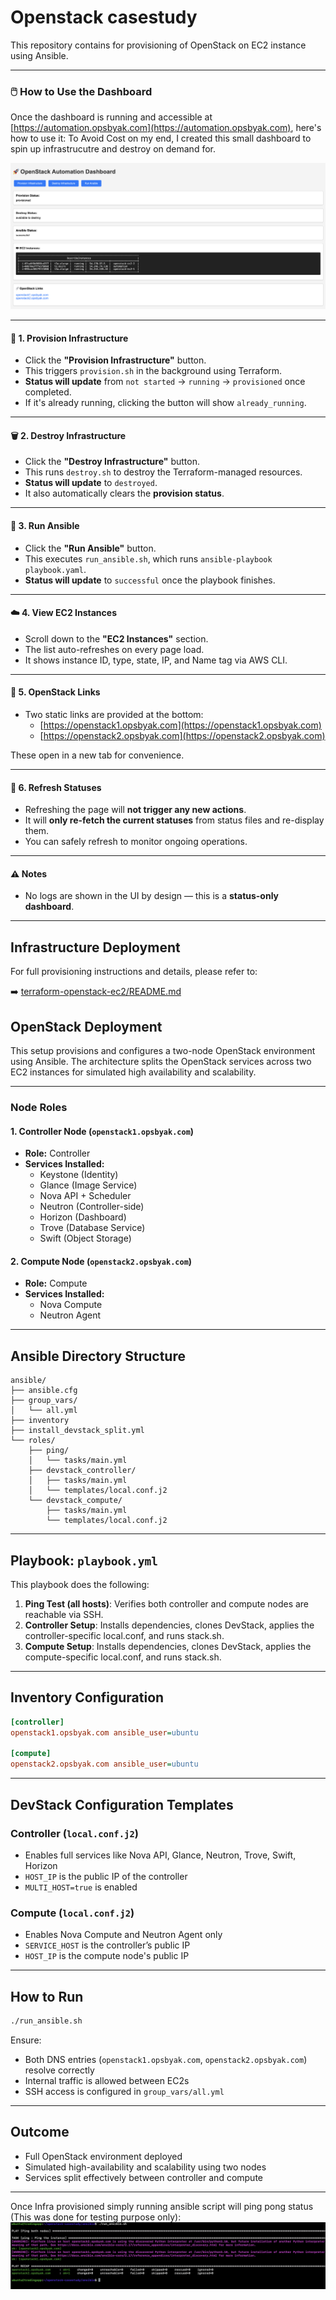 # Openstack casestudy

This repository contains for provisioning of OpenStack on EC2 instance using Ansible.

---

### 🖱️ How to Use the Dashboard

Once the dashboard is running and accessible at [https://automation.opsbyak.com](https://automation.opsbyak.com), here's how to use it:
To Avoid Cost on my end, I created this small dashboard to spin up infrastrucutre and destroy on demand for.

![Dashboard](images/dashboard.png)

---

#### 🔘 1. Provision Infrastructure

- Click the **"Provision Infrastructure"** button.
- This triggers `provision.sh` in the background using Terraform.
- **Status will update** from `not started` → `running` → `provisioned` once completed.
- If it's already running, clicking the button will show `already_running`.

---

#### 🗑️ 2. Destroy Infrastructure

- Click the **"Destroy Infrastructure"** button.
- This runs `destroy.sh` to destroy the Terraform-managed resources.
- **Status will update** to `destroyed`.
- It also automatically clears the **provision status**.

---

#### 🧰 3. Run Ansible

- Click the **"Run Ansible"** button.
- This executes `run_ansible.sh`, which runs `ansible-playbook playbook.yaml`.
- **Status will update** to `successful` once the playbook finishes.

---

#### ☁️ 4. View EC2 Instances

- Scroll down to the **"EC2 Instances"** section.
- The list auto-refreshes on every page load.
- It shows instance ID, type, state, IP, and Name tag via AWS CLI.

---

#### 🔗 5. OpenStack Links

- Two static links are provided at the bottom:
  - [https://openstack1.opsbyak.com](https://openstack1.opsbyak.com)
  - [https://openstack2.opsbyak.com](https://openstack2.opsbyak.com)

These open in a new tab for convenience.

---

#### 🔄 6. Refresh Statuses

- Refreshing the page will **not trigger any new actions**.
- It will **only re-fetch the current statuses** from status files and re-display them.
- You can safely refresh to monitor ongoing operations.

---

#### ⚠️ Notes

- No logs are shown in the UI by design — this is a **status-only dashboard**.

---
## Infrastructure Deployment

For full provisioning instructions and details, please refer to:

➡️ [terraform-openstack-ec2/README.md](terraform-openstack-ec2/README.md)

## OpenStack Deployment

This setup provisions and configures a two-node OpenStack environment using Ansible. The architecture splits the OpenStack services across two EC2 instances for simulated high availability and scalability.

---

### Node Roles

#### 1. Controller Node (`openstack1.opsbyak.com`)
- **Role:** Controller
- **Services Installed:**
  - Keystone (Identity)
  - Glance (Image Service)
  - Nova API + Scheduler
  - Neutron (Controller-side)
  - Horizon (Dashboard)
  - Trove (Database Service)
  - Swift (Object Storage)

#### 2. Compute Node (`openstack2.opsbyak.com`)
- **Role:** Compute
- **Services Installed:**
  - Nova Compute
  - Neutron Agent

---

## Ansible Directory Structure

```
ansible/
├── ansible.cfg
├── group_vars/
│   └── all.yml
├── inventory
├── install_devstack_split.yml
└── roles/
    ├── ping/
    │   └── tasks/main.yml
    ├── devstack_controller/
    │   ├── tasks/main.yml
    │   └── templates/local.conf.j2
    └── devstack_compute/
        ├── tasks/main.yml
        └── templates/local.conf.j2
```

---

## Playbook: `playbook.yml`

This playbook does the following:

1. **Ping Test (all hosts)**: Verifies both controller and compute nodes are reachable via SSH.
2. **Controller Setup**: Installs dependencies, clones DevStack, applies the controller-specific local.conf, and runs stack.sh.
3. **Compute Setup**: Installs dependencies, clones DevStack, applies the compute-specific local.conf, and runs stack.sh.

---

## Inventory Configuration

```ini
[controller]
openstack1.opsbyak.com ansible_user=ubuntu

[compute]
openstack2.opsbyak.com ansible_user=ubuntu
```

---

## DevStack Configuration Templates

### Controller (`local.conf.j2`)
- Enables full services like Nova API, Glance, Neutron, Trove, Swift, Horizon
- `HOST_IP` is the public IP of the controller
- `MULTI_HOST=true` is enabled

### Compute (`local.conf.j2`)
- Enables Nova Compute and Neutron Agent only
- `SERVICE_HOST` is the controller’s public IP
- `HOST_IP` is the compute node's public IP

---

## How to Run

```bash
./run_ansible.sh
```

Ensure:
- Both DNS entries (`openstack1.opsbyak.com`, `openstack2.opsbyak.com`) resolve correctly
- Internal traffic is allowed between EC2s
- SSH access is configured in `group_vars/all.yml`

---

## Outcome

- Full OpenStack environment deployed
- Simulated high-availability and scalability using two nodes
- Services split effectively between controller and compute

---

Once Infra provisioned simply running ansible script will ping pong status (This was done for testing purpose only): 
![ansible](images/ansible.png)